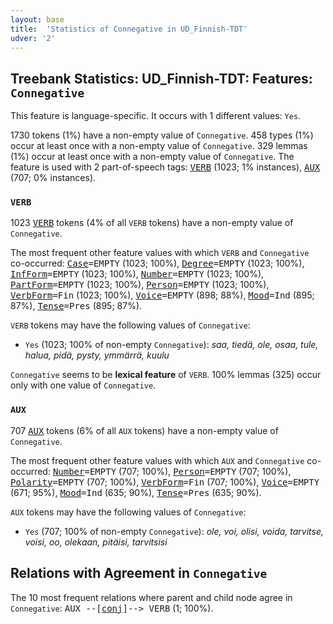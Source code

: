 ```yaml
---
layout: base
title:  'Statistics of Connegative in UD_Finnish-TDT'
udver: '2'
---
```


## Treebank Statistics: UD_Finnish-TDT: Features: `Connegative`

This feature is language-specific.
It occurs with 1 different values: `Yes`.

1730 tokens (1%) have a non-empty value of `Connegative`.
458 types (1%) occur at least once with a non-empty value of `Connegative`.
329 lemmas (1%) occur at least once with a non-empty value of `Connegative`.
The feature is used with 2 part-of-speech tags: <tt><a href="fi_tdt-pos-VERB.html">VERB</a></tt> (1023; 1% instances), <tt><a href="fi_tdt-pos-AUX.html">AUX</a></tt> (707; 0% instances).

### `VERB`

1023 <tt><a href="fi_tdt-pos-VERB.html">VERB</a></tt> tokens (4% of all `VERB` tokens) have a non-empty value of `Connegative`.

The most frequent other feature values with which `VERB` and `Connegative` co-occurred: <tt><a href="fi_tdt-feat-Case.html">Case</a></tt><tt>=EMPTY</tt> (1023; 100%), <tt><a href="fi_tdt-feat-Degree.html">Degree</a></tt><tt>=EMPTY</tt> (1023; 100%), <tt><a href="fi_tdt-feat-InfForm.html">InfForm</a></tt><tt>=EMPTY</tt> (1023; 100%), <tt><a href="fi_tdt-feat-Number.html">Number</a></tt><tt>=EMPTY</tt> (1023; 100%), <tt><a href="fi_tdt-feat-PartForm.html">PartForm</a></tt><tt>=EMPTY</tt> (1023; 100%), <tt><a href="fi_tdt-feat-Person.html">Person</a></tt><tt>=EMPTY</tt> (1023; 100%), <tt><a href="fi_tdt-feat-VerbForm.html">VerbForm</a></tt><tt>=Fin</tt> (1023; 100%), <tt><a href="fi_tdt-feat-Voice.html">Voice</a></tt><tt>=EMPTY</tt> (898; 88%), <tt><a href="fi_tdt-feat-Mood.html">Mood</a></tt><tt>=Ind</tt> (895; 87%), <tt><a href="fi_tdt-feat-Tense.html">Tense</a></tt><tt>=Pres</tt> (895; 87%).

`VERB` tokens may have the following values of `Connegative`:

* `Yes` (1023; 100% of non-empty `Connegative`): <em>saa, tiedä, ole, osaa, tule, halua, pidä, pysty, ymmärrä, kuulu</em>

`Connegative` seems to be **lexical feature** of `VERB`. 100% lemmas (325) occur only with one value of `Connegative`.

### `AUX`

707 <tt><a href="fi_tdt-pos-AUX.html">AUX</a></tt> tokens (6% of all `AUX` tokens) have a non-empty value of `Connegative`.

The most frequent other feature values with which `AUX` and `Connegative` co-occurred: <tt><a href="fi_tdt-feat-Number.html">Number</a></tt><tt>=EMPTY</tt> (707; 100%), <tt><a href="fi_tdt-feat-Person.html">Person</a></tt><tt>=EMPTY</tt> (707; 100%), <tt><a href="fi_tdt-feat-Polarity.html">Polarity</a></tt><tt>=EMPTY</tt> (707; 100%), <tt><a href="fi_tdt-feat-VerbForm.html">VerbForm</a></tt><tt>=Fin</tt> (707; 100%), <tt><a href="fi_tdt-feat-Voice.html">Voice</a></tt><tt>=EMPTY</tt> (671; 95%), <tt><a href="fi_tdt-feat-Mood.html">Mood</a></tt><tt>=Ind</tt> (635; 90%), <tt><a href="fi_tdt-feat-Tense.html">Tense</a></tt><tt>=Pres</tt> (635; 90%).

`AUX` tokens may have the following values of `Connegative`:

* `Yes` (707; 100% of non-empty `Connegative`): <em>ole, voi, olisi, voida, tarvitse, voisi, oo, olekaan, pitäisi, tarvitsisi</em>

## Relations with Agreement in `Connegative`

The 10 most frequent relations where parent and child node agree in `Connegative`:
<tt>AUX --[<tt><a href="fi_tdt-dep-conj.html">conj</a></tt>]--> VERB</tt> (1; 100%).

